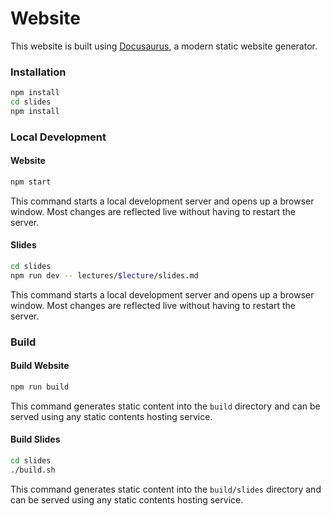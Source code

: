 # Website

This website is built using [Docusaurus](https://docusaurus.io/), a modern static website generator.

### Installation

```bash
npm install
cd slides
npm install
```

### Local Development

#### Website

```bash
npm start
```

This command starts a local development server and opens up a browser window. Most changes are reflected live without having to restart the server.

#### Slides

```bash
cd slides
npm run dev -- lectures/$lecture/slides.md
```

This command starts a local development server and opens up a browser window. Most changes are reflected live without having to restart the server.

### Build

#### Build Website

```bash
npm run build
```

This command generates static content into the `build` directory and can be served using any static contents hosting service.

#### Build Slides

```bash
cd slides
./build.sh
```

This command generates static content into the `build/slides` directory and can be served using any static contents hosting service.
